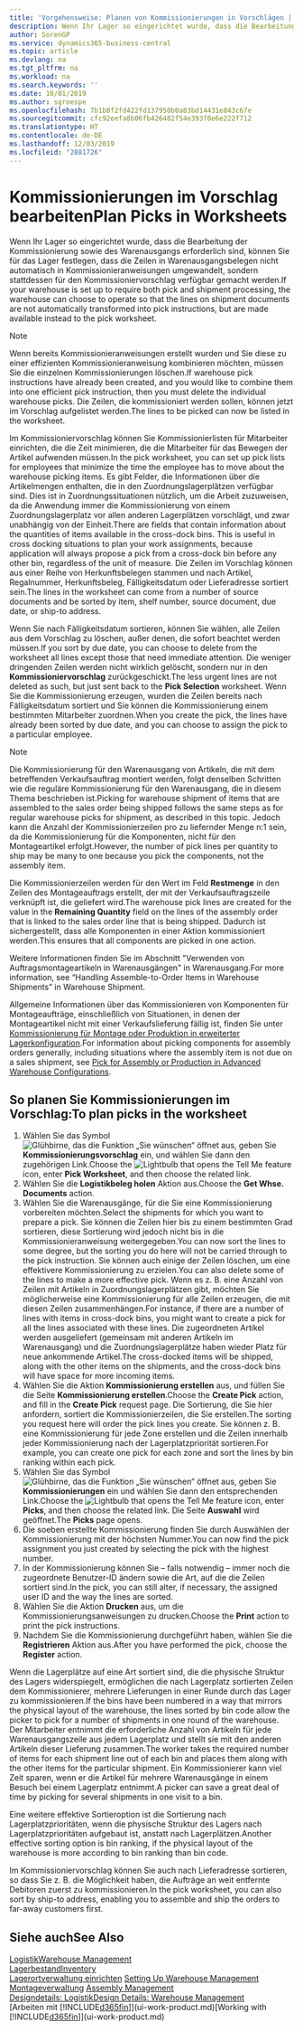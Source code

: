 ```yaml
---
title: 'Vorgehensweise: Planen von Kommissionierungen in Vorschlägen | Microsoft Docs'
description: Wenn Ihr Lager so eingerichtet wurde, dass die Bearbeitung der Kommissionierung sowie des Warenausgangs erforderlich sind, können Sie für das Lager festlegen, dass die Zeilen in Warenausgangsbelegen nicht automatisch in Kommissionieranweisungen umgewandelt, sondern stattdessen für den Kommissioniervorschlag verfügbar gemacht werden.
author: SorenGP
ms.service: dynamics365-business-central
ms.topic: article
ms.devlang: na
ms.tgt_pltfrm: na
ms.workload: na
ms.search.keywords: ''
ms.date: 10/01/2019
ms.author: sgroespe
ms.openlocfilehash: 7b1b8f2fd422fd137950b0a83bd14431e843c67e
ms.sourcegitcommit: cfc92eefa8b06fb426482f54e393f0e6e222f712
ms.translationtype: HT
ms.contentlocale: de-DE
ms.lasthandoff: 12/03/2019
ms.locfileid: "2881726"
---
```

# <a name="plan-picks-in-worksheets"></a><span data-ttu-id="f6cd4-103">Kommissionierungen im Vorschlag bearbeiten</span><span class="sxs-lookup"><span data-stu-id="f6cd4-103">Plan Picks in Worksheets</span></span>
<span data-ttu-id="f6cd4-104">Wenn Ihr Lager so eingerichtet wurde, dass die Bearbeitung der Kommissionierung sowie des Warenausgangs erforderlich sind, können Sie für das Lager festlegen, dass die Zeilen in Warenausgangsbelegen nicht automatisch in Kommissionieranweisungen umgewandelt, sondern stattdessen für den Kommissioniervorschlag verfügbar gemacht werden.</span><span class="sxs-lookup"><span data-stu-id="f6cd4-104">If your warehouse is set up to require both pick and shipment processing, the warehouse can choose to operate so that the lines on shipment documents are not automatically transformed into pick instructions, but are made available instead to the pick worksheet.</span></span>  

> [!NOTE]  
>  <span data-ttu-id="f6cd4-105">Wenn bereits Kommissionieranweisungen erstellt wurden und Sie diese zu einer effizienten Kommissionieranweisung kombinieren möchten, müssen Sie die einzelnen Kommissionierungen löschen.</span><span class="sxs-lookup"><span data-stu-id="f6cd4-105">If warehouse pick instructions have already been created, and you would like to combine them into one efficient pick instruction, then you must delete the individual warehouse picks.</span></span> <span data-ttu-id="f6cd4-106">Die Zeilen, die kommissioniert werden sollen, können jetzt im Vorschlag aufgelistet werden.</span><span class="sxs-lookup"><span data-stu-id="f6cd4-106">The lines to be picked can now be listed in the worksheet.</span></span>  

<span data-ttu-id="f6cd4-107">Im Kommissioniervorschlag können Sie Kommissionierlisten für Mitarbeiter einrichten, die die Zeit minimieren, die die Mitarbeiter für das Bewegen der Artikel aufwenden müssen.</span><span class="sxs-lookup"><span data-stu-id="f6cd4-107">In the pick worksheet, you can set up pick lists for employees that minimize the time the employee has to move about the warehouse picking items.</span></span> <span data-ttu-id="f6cd4-108">Es gibt Felder, die Informationen über die Artikelmengen enthalten, die in den Zuordnungslagerplätzen verfügbar sind. Dies ist in Zuordnungssituationen nützlich, um die Arbeit zuzuweisen, da die Anwendung immer die Kommissionierung von einem Zuordnungslagerplatz vor allen anderen Lagerplätzen vorschlägt, und zwar unabhängig von der Einheit.</span><span class="sxs-lookup"><span data-stu-id="f6cd4-108">There are fields that contain information about the quantities of items available in the cross-dock bins. This is useful in cross docking situations to plan your work assignments, because application will always propose a pick from a cross-dock bin before any other bin, regardless of the unit of measure.</span></span> <span data-ttu-id="f6cd4-109">Die Zeilen im Vorschlag können aus einer Reihe von Herkunftsbelegen stammen und nach Artikel, Regalnummer, Herkunftsbeleg, Fälligkeitsdatum oder Lieferadresse sortiert sein.</span><span class="sxs-lookup"><span data-stu-id="f6cd4-109">The lines in the worksheet can come from a number of source documents and be sorted by item, shelf number, source document, due date, or ship-to address.</span></span>  

<span data-ttu-id="f6cd4-110">Wenn Sie nach Fälligkeitsdatum sortieren, können Sie wählen, alle Zeilen aus dem Vorschlag zu löschen, außer denen, die sofort beachtet werden müssen.</span><span class="sxs-lookup"><span data-stu-id="f6cd4-110">If you sort by due date, you can choose to delete from the worksheet all lines except those that need immediate attention.</span></span> <span data-ttu-id="f6cd4-111">Die weniger dringenden Zeilen werden nicht wirklich gelöscht, sondern nur in den **Kommissioniervorschlag** zurückgeschickt.</span><span class="sxs-lookup"><span data-stu-id="f6cd4-111">The less urgent lines are not deleted as such, but just sent back to the **Pick Selection** worksheet.</span></span> <span data-ttu-id="f6cd4-112">Wenn Sie die Kommissionierung erzeugen, wurden die Zeilen bereits nach Fälligkeitsdatum sortiert und Sie können die Kommissionierung einem bestimmten Mitarbeiter zuordnen.</span><span class="sxs-lookup"><span data-stu-id="f6cd4-112">When you create the pick, the lines have already been sorted by due date, and you can choose to assign the pick to a particular employee.</span></span>  

> [!NOTE]  
>  <span data-ttu-id="f6cd4-113">Die Kommissionierung für den Warenausgang von Artikeln, die mit dem betreffenden Verkaufsauftrag montiert werden, folgt denselben Schritten wie die reguläre Kommissionierung für den Warenausgang, die in diesem Thema beschrieben ist.</span><span class="sxs-lookup"><span data-stu-id="f6cd4-113">Picking for warehouse shipment of items that are assembled to the sales order being shipped follows the same steps as for regular warehouse picks for shipment, as described in this topic.</span></span> <span data-ttu-id="f6cd4-114">Jedoch kann die Anzahl der Kommissionierzeilen pro zu liefernder Menge n:1 sein, da die Kommissionierung für die Komponenten, nicht für den Montageartikel erfolgt.</span><span class="sxs-lookup"><span data-stu-id="f6cd4-114">However, the number of pick lines per quantity to ship may be many to one because you pick the components, not the assembly item.</span></span>  
>   
>  <span data-ttu-id="f6cd4-115">Die Kommissionierzeilen werden für den Wert im Feld **Restmenge** in den Zeilen des Montageauftrags erstellt, der mit der Verkaufsauftragszeile verknüpft ist, die geliefert wird.</span><span class="sxs-lookup"><span data-stu-id="f6cd4-115">The warehouse pick lines are created for the value in the **Remaining Quantity** field on the lines of the assembly order that is linked to the sales order line that is being shipped.</span></span> <span data-ttu-id="f6cd4-116">Dadurch ist sichergestellt, dass alle Komponenten in einer Aktion kommissioniert werden.</span><span class="sxs-lookup"><span data-stu-id="f6cd4-116">This ensures that all components are picked in one action.</span></span>  
>   
>  <span data-ttu-id="f6cd4-117">Weitere Informationen finden Sie im Abschnitt "Verwenden von Auftragsmontageartikeln in Warenausgängen" in Warenausgang.</span><span class="sxs-lookup"><span data-stu-id="f6cd4-117">For more information, see “Handling Assemble-to-Order Items in Warehouse Shipments” in Warehouse Shipment.</span></span>  
>   
>  <span data-ttu-id="f6cd4-118">Allgemeine Informationen über das Kommissionieren von Komponenten für Montageaufträge, einschließlich von Situationen, in denen der Montageartikel nicht mit einer Verkaufslieferung fällig ist, finden Sie unter [Kommissionierung für Montage oder Produktion in erweiterter Lagerkonfiguration](warehouse-how-to-pick-for-internal-operations-in-advanced-warehousing.md).</span><span class="sxs-lookup"><span data-stu-id="f6cd4-118">For information about picking components for assembly orders generally, including situations where the assembly item is not due on a sales shipment, see [Pick for Assembly or Production in Advanced Warehouse Configurations](warehouse-how-to-pick-for-internal-operations-in-advanced-warehousing.md).</span></span>  

## <a name="to-plan-picks-in-the-worksheet"></a><span data-ttu-id="f6cd4-119">So planen Sie Kommissionierungen im Vorschlag:</span><span class="sxs-lookup"><span data-stu-id="f6cd4-119">To plan picks in the worksheet</span></span>  
1.  <span data-ttu-id="f6cd4-120">Wählen Sie das Symbol ![Glühbirne, das die Funktion „Sie wünschen“ öffnet](media/ui-search/search_small.png "Was möchten Sie tun?") aus, geben Sie **Kommissionierungsvorschlag** ein, und wählen Sie dann den zugehörigen Link.</span><span class="sxs-lookup"><span data-stu-id="f6cd4-120">Choose the ![Lightbulb that opens the Tell Me feature](media/ui-search/search_small.png "Tell me what you want to do") icon, enter **Pick Worksheet**, and then choose the related link.</span></span>  
2.  <span data-ttu-id="f6cd4-121">Wählen Sie die **Logistikbeleg holen** Aktion aus.</span><span class="sxs-lookup"><span data-stu-id="f6cd4-121">Choose the **Get Whse. Documents** action.</span></span>  
3.  <span data-ttu-id="f6cd4-122">Wählen Sie die Warenausgänge, für die Sie eine Kommissionierung vorbereiten möchten.</span><span class="sxs-lookup"><span data-stu-id="f6cd4-122">Select the shipments for which you want to prepare a pick.</span></span> <span data-ttu-id="f6cd4-123">Sie können die Zeilen hier bis zu einem bestimmten Grad sortieren, diese Sortierung wird jedoch nicht bis in die Kommissionieranweisung weitergegeben.</span><span class="sxs-lookup"><span data-stu-id="f6cd4-123">You can now sort the lines to some degree, but the sorting you do here will not be carried through to the pick instruction.</span></span> <span data-ttu-id="f6cd4-124">Sie können auch einige der Zeilen löschen, um eine effektivere Kommissionierung zu erzielen.</span><span class="sxs-lookup"><span data-stu-id="f6cd4-124">You can also delete some of the lines to make a more effective pick.</span></span> <span data-ttu-id="f6cd4-125">Wenn es z. B. eine Anzahl von Zeilen mit Artikeln in Zuordnungslagerplätzen gibt, möchten Sie möglicherweise eine Kommissionierung für alle Zeilen erzeugen, die mit diesen Zeilen zusammenhängen.</span><span class="sxs-lookup"><span data-stu-id="f6cd4-125">For instance, if there are a number of lines with items in cross-dock bins, you might want to create a pick for all the lines associated with these lines.</span></span> <span data-ttu-id="f6cd4-126">Die zugeordneten Artikel werden ausgeliefert (gemeinsam mit anderen Artikeln im Warenausgang) und die Zuordnungslagerplätze haben wieder Platz für neue ankommende Artikel.</span><span class="sxs-lookup"><span data-stu-id="f6cd4-126">The cross-docked items will be shipped, along with the other items on the shipments, and the cross-dock bins will have space for more incoming items.</span></span>  
4.  <span data-ttu-id="f6cd4-127">Wählen Sie die Aktion **Kommissionierung erstellen** aus, und füllen Sie die Seite **Kommissionierung erstellen**.</span><span class="sxs-lookup"><span data-stu-id="f6cd4-127">Choose the **Create Pick** action, and fill in the **Create Pick** request page.</span></span> <span data-ttu-id="f6cd4-128">Die Sortierung, die Sie hier anfordern, sortiert die Kommissionierzeilen, die Sie erstellen.</span><span class="sxs-lookup"><span data-stu-id="f6cd4-128">The sorting you request here will order the pick lines you create.</span></span> <span data-ttu-id="f6cd4-129">Sie können z. B. eine Kommissionierung für jede Zone erstellen und die Zeilen innerhalb jeder Kommissionierung nach der Lagerplatzpriorität sortieren.</span><span class="sxs-lookup"><span data-stu-id="f6cd4-129">For example, you can create one pick for each zone and sort the lines by bin ranking within each pick.</span></span>  
5.  <span data-ttu-id="f6cd4-130">Wählen Sie das Symbol ![Glühbirne, das die Funktion „Sie wünschen“ öffnet](media/ui-search/search_small.png "Was möchten Sie tun?") aus, geben Sie **Kommissionierungen** ein und wählen Sie dann den entsprechenden Link.</span><span class="sxs-lookup"><span data-stu-id="f6cd4-130">Choose the ![Lightbulb that opens the Tell Me feature](media/ui-search/search_small.png "Tell me what you want to do") icon, enter **Picks**, and then choose the related link.</span></span> <span data-ttu-id="f6cd4-131">Die Seite **Auswahl** wird geöffnet.</span><span class="sxs-lookup"><span data-stu-id="f6cd4-131">The **Picks** page opens.</span></span>  
6.  <span data-ttu-id="f6cd4-132">Die soeben erstellte Kommissionierung finden Sie durch Auswählen der Kommissionierung mit der höchsten Nummer.</span><span class="sxs-lookup"><span data-stu-id="f6cd4-132">You can now find the pick assignment you just created by selecting the pick with the highest number.</span></span>  
7.  <span data-ttu-id="f6cd4-133">In der Kommissionierung können Sie – falls notwendig – immer noch die zugeordnete Benutzer-ID ändern sowie die Art, auf die die Zeilen sortiert sind.</span><span class="sxs-lookup"><span data-stu-id="f6cd4-133">In the pick, you can still alter, if necessary, the assigned user ID and the way the lines are sorted.</span></span>  
8.  <span data-ttu-id="f6cd4-134">Wählen Sie die Aktion **Drucken** aus, um die Kommissionierungsanweisungen zu drucken.</span><span class="sxs-lookup"><span data-stu-id="f6cd4-134">Choose the **Print** action to print the pick instructions.</span></span>  
9. <span data-ttu-id="f6cd4-135">Nachdem Sie die Kommissionierung durchgeführt haben, wählen Sie die **Registrieren** Aktion aus.</span><span class="sxs-lookup"><span data-stu-id="f6cd4-135">After you have performed the pick, choose the **Register** action.</span></span>  

<span data-ttu-id="f6cd4-136">Wenn die Lagerplätze auf eine Art sortiert sind, die die physische Struktur des Lagers widerspiegelt, ermöglichen die nach Lagerplatz sortierten Zeilen dem Kommissionierer, mehrere Lieferungen in einer Runde durch das Lager zu kommissionieren.</span><span class="sxs-lookup"><span data-stu-id="f6cd4-136">If the bins have been numbered in a way that mirrors the physical layout of the warehouse, the lines sorted by bin code allow the picker to pick for a number of shipments in one round of the warehouse.</span></span> <span data-ttu-id="f6cd4-137">Der Mitarbeiter entnimmt die erforderliche Anzahl von Artikeln für jede Warenausgangszeile aus jedem Lagerplatz und stellt sie mit den anderen Artikeln dieser Lieferung zusammen.</span><span class="sxs-lookup"><span data-stu-id="f6cd4-137">The worker takes the required number of items for each shipment line out of each bin and places them along with the other items for the particular shipment.</span></span> <span data-ttu-id="f6cd4-138">Ein Kommissionierer kann viel Zeit sparen, wenn er die Artikel für mehrere Warenausgänge in einem Besuch bei einem Lagerplatz entnimmt.</span><span class="sxs-lookup"><span data-stu-id="f6cd4-138">A picker can save a great deal of time by picking for several shipments in one visit to a bin.</span></span>  

<span data-ttu-id="f6cd4-139">Eine weitere effektive Sortieroption ist die Sortierung nach Lagerplatzprioritäten, wenn die physische Struktur des Lagers nach Lagerplatzprioritäten aufgebaut ist, anstatt nach Lagerplätzen.</span><span class="sxs-lookup"><span data-stu-id="f6cd4-139">Another effective sorting option is bin ranking, if the physical layout of the warehouse is more according to bin ranking than bin code.</span></span>  

<span data-ttu-id="f6cd4-140">Im Kommissioniervorschlag können Sie auch nach Lieferadresse sortieren, so dass Sie z. B. die Möglichkeit haben, die Aufträge an weit entfernte Debitoren zuerst zu kommissionieren.</span><span class="sxs-lookup"><span data-stu-id="f6cd4-140">In the pick worksheet, you can also sort by ship-to address, enabling you to assemble and ship the orders to far-away customers first.</span></span>  

## <a name="see-also"></a><span data-ttu-id="f6cd4-141">Siehe auch</span><span class="sxs-lookup"><span data-stu-id="f6cd4-141">See Also</span></span>
[<span data-ttu-id="f6cd4-142">Logistik</span><span class="sxs-lookup"><span data-stu-id="f6cd4-142">Warehouse Management</span></span>](warehouse-manage-warehouse.md)  
[<span data-ttu-id="f6cd4-143">Lagerbestand</span><span class="sxs-lookup"><span data-stu-id="f6cd4-143">Inventory</span></span>](inventory-manage-inventory.md)  
<span data-ttu-id="f6cd4-144">[Lagerortverwaltung einrichten](warehouse-setup-warehouse.md)   </span><span class="sxs-lookup"><span data-stu-id="f6cd4-144">[Setting Up Warehouse Management](warehouse-setup-warehouse.md)   </span></span>  
<span data-ttu-id="f6cd4-145">[Montageverwaltung](assembly-assemble-items.md)  </span><span class="sxs-lookup"><span data-stu-id="f6cd4-145">[Assembly Management](assembly-assemble-items.md)  </span></span>  
[<span data-ttu-id="f6cd4-146">Designdetails: Logistik</span><span class="sxs-lookup"><span data-stu-id="f6cd4-146">Design Details: Warehouse Management</span></span>](design-details-warehouse-management.md)  
<span data-ttu-id="f6cd4-147">[Arbeiten mit [!INCLUDE[d365fin](includes/d365fin_md.md)]](ui-work-product.md)</span><span class="sxs-lookup"><span data-stu-id="f6cd4-147">[Working with [!INCLUDE[d365fin](includes/d365fin_md.md)]](ui-work-product.md)</span></span>
